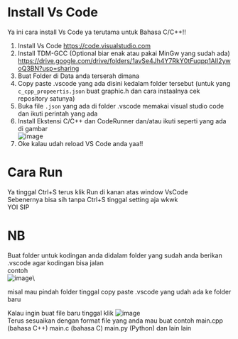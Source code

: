 # Install Vs Code
Ya ini cara install Vs Code ya terutama untuk Bahasa C/C++!!

1. Install Vs Code https://code.visualstudio.com 
2. Install TDM-GCC (Optional biar enak atau pakai MinGw yang sudah ada) https://drive.google.com/drive/folders/1avSe4Jh4Y7RkY0tFuqpp1AlI2ywoQ3BN?usp=sharing
3. Buat Folder di Data anda terserah dimana
5. Copy paste .vscode yang ada disini kedalam folder tersebut (untuk yang `c_cpp_propeertis.json` buat graphic.h dan cara instaalnya cek repository satunya)
6. Buka file `.json` yang ada di folder .vscode memakai visual studio code dan ikuti perintah yang ada
7. Install Ekstensi C/C++ dan CodeRunner dan/atau ikuti seperti yang ada di gambar\
    ![image](https://user-images.githubusercontent.com/69960366/113874621-3144e800-97e0-11eb-9cc8-914c0e47a663.png) 
8. Oke kalau udah reload VS Code anda yaa!!

# Cara Run
Ya tinggal Ctrl+S terus klik Run di kanan atas window VsCode\
Sebenernya bisa sih tanpa Ctrl+S tinggal setting aja wkwk\
YOI SIP

# NB
Buat folder untuk kodingan anda didalam folder yang sudah anda berikan .vscode agar kodingan bisa jalan\
contoh\
![image](https://user-images.githubusercontent.com/69960366/113876976-7538ec80-97e2-11eb-979d-9e1fc8f7702f.png)\

misal mau pindah folder tinggal copy paste .vscode yang udah ada ke folder baru

Kalau ingin buat file baru tinggal klik 
![image](https://user-images.githubusercontent.com/69960366/113877236-b7622e00-97e2-11eb-8218-3fd946c9f5fa.png)\
Terus sesuaikan dengan format file yang anda mau buat contoh main.cpp (bahasa C++) main.c (bahasa C) main.py (Python) dan lain lain
